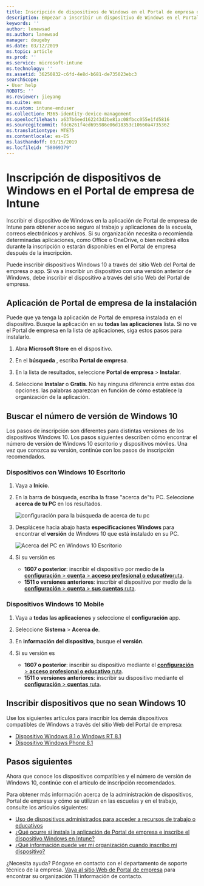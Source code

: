 ```yaml
---
title: Inscripción de dispositivos de Windows en el Portal de empresa de Intune | Microsoft Docs
description: Empezar a inscribir un dispositivo de Windows en el Portal de empresa
keywords: ''
author: lenewsad
ms.author: lanewsad
manager: dougeby
ms.date: 03/12/2019
ms.topic: article
ms.prod: ''
ms.service: microsoft-intune
ms.technology: ''
ms.assetid: 36250832-c6fd-4e8d-b681-de735023ebc3
searchScope:
- User help
ROBOTS: ''
ms.reviewer: jieyang
ms.suite: ems
ms.custom: intune-enduser
ms.collection: M365-identity-device-management
ms.openlocfilehash: a637b6eed162243d2be81ac08fbcc055e1fd5816
ms.sourcegitcommit: fdc6261f4ed695986e06d18353c10660a4735362
ms.translationtype: MTE75
ms.contentlocale: es-ES
ms.lasthandoff: 03/15/2019
ms.locfileid: "58069379"
---
```

# <a name="windows-device-enrollment-in-intune-company-portal"></a>Inscripción de dispositivos de Windows en el Portal de empresa de Intune  

Inscribir el dispositivo de Windows en la aplicación de Portal de empresa de Intune para obtener acceso seguro al trabajo y aplicaciones de la escuela, correos electrónicos y archivos. Si su organización necesita o recomienda determinadas aplicaciones, como Office o OneDrive, o bien recibirá ellos durante la inscripción o estarán disponibles en el Portal de empresa después de la inscripción.  

Puede inscribir dispositivos Windows 10 a través del sitio Web del Portal de empresa *o* app. Si va a inscribir un dispositivo con una versión anterior de Windows, debe inscribir el dispositivo a través del sitio Web del Portal de empresa.  

## <a name="install-company-portal-app"></a>Aplicación de Portal de empresa de la instalación  
Puede que ya tenga la aplicación de Portal de empresa instalada en el dispositivo. Busque la aplicación en su __todas las aplicaciones__ lista.  Si no ve el Portal de empresa en la lista de aplicaciones, siga estos pasos para instalarlo.  

1. Abra **Microsoft Store** en el dispositivo.

2. En el **búsqueda** , escriba **Portal de empresa**.

3. En la lista de resultados, seleccione **Portal de empresa** > **Instalar**.

4. Seleccione **Instalar** o **Gratis**. No hay ninguna diferencia entre estas dos opciones. las palabras aparezcan en función de cómo establece la organización de la aplicación.  

## <a name="find-windows-10-version-number"></a>Buscar el número de versión de Windows 10  
Los pasos de inscripción son diferentes para distintas versiones de los dispositivos Windows 10. Los pasos siguientes describen cómo encontrar el número de versión de Windows 10 escritorio y dispositivos móviles. Una vez que conozca su versión, continúe con los pasos de inscripción recomendados.  

### <a name="windows-10-desktop-devices"></a>Dispositivos con Windows 10 Escritorio  

1. Vaya a **Inicio**.

2. En la barra de búsqueda, escriba la frase "acerca de"tu PC. Seleccione __acerca de tu PC__ en los resultados.  


   ![configuración para la búsqueda de acerca de tu pc](media/searching_for_about_your_pc.png)  

3. Desplácese hacia abajo hasta **especificaciones Windows** para encontrar el **versión** de Windows 10 que está instalado en su PC.  


   ![Acerca del PC en Windows 10 Escritorio](media/settings_about_pc.png)  

4. Si su versión es  

    *  __1607 o posterior__: inscribir el dispositivo por medio de la [ **configuración** > **cuenta** > **acceso profesional o educativo**ruta](enroll-windows-10-device.md#enroll-windows-10-version-1607-and-later-device).   
    * __1511 o versiones anteriores__: inscribir el dispositivo por medio de la [ **configuración** > **cuenta** > **sus cuentas** ruta](enroll-windows-10-device.md#enroll-windows-10-version-1511-and-earlier-device).  

### <a name="windows-10-mobile-devices"></a>Dispositivos Windows 10 Mobile       

1.  Vaya a __todas las aplicaciones__ y seleccione el __configuración__ app.  
2.  Seleccione __Sistema__ > __Acerca de__.      
3.  En __información del dispositivo__, busque el __versión__.  
4. Si su versión es  

    *  __1607 o posterior__: inscribir su dispositivo mediante el [ **configuración** > **acceso profesional o educativo** ruta](enroll-windows-10-device.md#enroll-windows-10-version-1607-and-later-device).   
    * __1511 o versiones anteriores__: inscribir su dispositivo mediante el [ **configuración** > **cuentas** ruta](enroll-windows-10-device.md#enroll-windows-10-version-1511-and-earlier-device).  

## <a name="enroll-non-windows-10-devices"></a>Inscribir dispositivos que no sean Windows 10  
Use los siguientes artículos para inscribir los demás dispositivos compatibles de Windows a través del sitio Web del Portal de empresa:   
* [Dispositivo Windows 8.1 o Windows RT 8.1](enroll-your-W81-or-rt81-windows.md)  
* [Dispositivo Windows Phone 8.1](enroll-your-wp81-windows.md)    

## <a name="next-steps"></a>Pasos siguientes  
Ahora que conoce los dispositivos compatibles y el número de versión de Windows 10, continúe con el artículo de inscripción recomendados.  
 
Para obtener más información acerca de la administración de dispositivos, Portal de empresa y cómo se utilizan en las escuelas y en el trabajo, consulte los artículos siguientes:  
* [Uso de dispositivos administrados para acceder a recursos de trabajo o educativos](use-managed-devices-to-get-work-done.md)  
* [¿Qué ocurre si instala la aplicación de Portal de empresa e inscribe el dispositivo Windows en Intune?](what-happens-if-you-install-the-company-portal-app-and-enroll-your-device-in-intune-windows.md)  
* [¿Qué información puede ver mi organización cuando inscribo mi dispositivo?](what-info-can-your-company-see-when-you-enroll-your-device-in-intune.md)  

¿Necesita ayuda? Póngase en contacto con el departamento de soporte técnico de la empresa. [Vaya al sitio Web de Portal de empresa](https://go.microsoft.com/fwlink/?linkid=2010980) para encontrar su organización TI información de contacto.  
